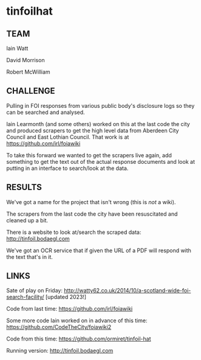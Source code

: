 # tinfoilhat


## TEAM 

Iain Watt

David Morrison

Robert McWilliam

## CHALLENGE 

Pulling in FOI responses from various public body's disclosure logs so they can be searched and analysed. 

Iain Learmonth (and some others) worked on this at the last code the city and produced scrapers to get the high level data from Aberdeen City Council and East Lothian Council. That work is at https://github.com/irl/foiawiki 

To take this forward we wanted to get the scrapers live again, add something to get the text out of the actual response documents and look at putting in an interface to search/look at the data.  

## RESULTS

We've got a name for the project that isn't wrong (this is *not* a wiki). 

The scrapers from the last code the city have been resuscitated and cleaned up a bit. 

There is a website to look at/search the scraped data: http://tinfoil.bodaegl.com

We've got an OCR service that if given the URL of a PDF will respond with the text that's in it. 

## LINKS 

Sate of play on Friday: http://watty62.co.uk/2014/10/a-scotland-wide-foi-search-facility/ [updated 2023!]

Code from last time:
https://github.com/irl/foiawiki

Some more code Iain worked on in advance of this time:
https://github.com/CodeTheCity/foiawiki2

Code from this time:
https://github.com/ormiret/tinfoil-hat

Running version:
http://tinfoil.bodaegl.com
